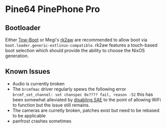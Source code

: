 # Pine64 PinePhone Pro
## Bootloader
Either [Tow-Boot](https://github.com/Tow-Boot/Tow-Boot) or Megi's [rk2aw](https://xnux.eu/rk2aw/) are recommended to 
allow boot via `boot.loader.generic-extlinux-compatible`. rk2aw features a touch-based boot selection which should 
provide the ability to choose the NixOS generation.

## Known Issues
- Audio is currently broken
- The `brcmfmac` driver regularly spews the following error `brcmf_set_channel: set chanspec 0x???? fail, reason -52`
  this has been somewhat alleviated by [disabling SAE](./wifi.nix#L7) to the point of allowing WiFi to function
  but the issue still remains.
- The cameras are curretly broken, patches exist but need to be rebased to be applicable
- panfrost crashes sometimes
